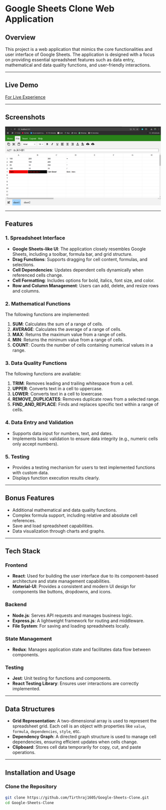 # Google Sheets Clone Web Application

## Overview
This project is a web application that mimics the core functionalities and user interface of Google Sheets. The application is designed with a focus on providing essential spreadsheet features such as data entry, mathematical and data quality functions, and user-friendly interactions.

---
## Live Demo
[For Live Experience](https://stellar-salmiakki-ab4a39.netlify.app/)

---
## Screenshots
![Spreadsheet Interface](/public/screenshot.png)

---
## Features

### 1. Spreadsheet Interface
- **Google Sheets-like UI**: The application closely resembles Google Sheets, including a toolbar, formula bar, and grid structure.
- **Drag Functions**: Supports dragging for cell content, formulas, and selections.
- **Cell Dependencies**: Updates dependent cells dynamically when referenced cells change.
- **Cell Formatting**: Includes options for bold, italics, font size, and color.
- **Row and Column Management**: Users can add, delete, and resize rows and columns.

### 2. Mathematical Functions
The following functions are implemented:
1. **SUM**: Calculates the sum of a range of cells.
2. **AVERAGE**: Calculates the average of a range of cells.
3. **MAX**: Returns the maximum value from a range of cells.
4. **MIN**: Returns the minimum value from a range of cells.
5. **COUNT**: Counts the number of cells containing numerical values in a range.

### 3. Data Quality Functions
The following functions are available:
1. **TRIM**: Removes leading and trailing whitespace from a cell.
2. **UPPER**: Converts text in a cell to uppercase.
3. **LOWER**: Converts text in a cell to lowercase.
4. **REMOVE_DUPLICATES**: Removes duplicate rows from a selected range.
5. **FIND_AND_REPLACE**: Finds and replaces specific text within a range of cells.

### 4. Data Entry and Validation
- Supports data input for numbers, text, and dates.
- Implements basic validation to ensure data integrity (e.g., numeric cells only accept numbers).

### 5. Testing
- Provides a testing mechanism for users to test implemented functions with custom data.
- Displays function execution results clearly.

---

## Bonus Features
- Additional mathematical and data quality functions.
- Complex formula support, including relative and absolute cell references.
- Save and load spreadsheet capabilities.
- Data visualization through charts and graphs.

---

## Tech Stack

### Frontend
- **React**: Used for building the user interface due to its component-based architecture and state management capabilities.
- **Material-UI**: Provides a consistent and modern UI design for components like buttons, dropdowns, and icons.

### Backend
- **Node.js**: Serves API requests and manages business logic.
- **Express.js**: A lightweight framework for routing and middleware.
- **File System**: For saving and loading spreadsheets locally.

### State Management
- **Redux**: Manages application state and facilitates data flow between components.

### Testing
- **Jest**: Unit testing for functions and components.
- **React Testing Library**: Ensures user interactions are correctly implemented.

---

## Data Structures
- **Grid Representation**: A two-dimensional array is used to represent the spreadsheet grid. Each cell is an object with properties like `value`, `formula`, `dependencies`, `style`, etc.
- **Dependency Graph**: A directed graph structure is used to manage cell dependencies, ensuring efficient updates when cells change.
- **Clipboard**: Stores cell data temporarily for copy, cut, and paste operations.

---

## Installation and Usage

### Clone the Repository
```bash
git clone https://github.com/Tirthraj1605/Google-Sheets-Clone.git
cd Google-Sheets-Clone
